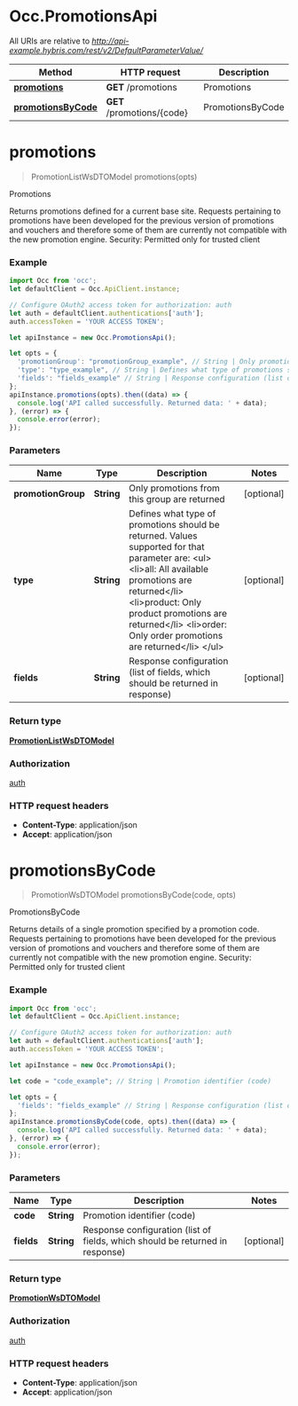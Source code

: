 # Occ.PromotionsApi

All URIs are relative to *http://api-example.hybris.com/rest/v2/DefaultParameterValue/*

Method | HTTP request | Description
------------- | ------------- | -------------
[**promotions**](PromotionsApi.md#promotions) | **GET** /promotions | Promotions
[**promotionsByCode**](PromotionsApi.md#promotionsByCode) | **GET** /promotions/{code} | PromotionsByCode


<a name="promotions"></a>
# **promotions**
> PromotionListWsDTOModel promotions(opts)

Promotions

Returns promotions defined for a current base site. Requests pertaining to promotions have been developed for the previous version of promotions and vouchers and therefore some of them are currently not compatible with the new promotion engine.  Security: Permitted only for trusted client 

### Example
```javascript
import Occ from 'occ';
let defaultClient = Occ.ApiClient.instance;

// Configure OAuth2 access token for authorization: auth
let auth = defaultClient.authentications['auth'];
auth.accessToken = 'YOUR ACCESS TOKEN';

let apiInstance = new Occ.PromotionsApi();

let opts = { 
  'promotionGroup': "promotionGroup_example", // String | Only promotions from this group are returned
  'type': "type_example", // String | Defines what type of promotions should be returned. Values supported for that parameter are: <ul> <li>all: All available promotions are returned</li> <li>product: Only product promotions are returned</li> <li>order: Only order promotions are returned</li> </ul>
  'fields': "fields_example" // String | Response configuration (list of fields, which should be returned in response)
};
apiInstance.promotions(opts).then((data) => {
  console.log('API called successfully. Returned data: ' + data);
}, (error) => {
  console.error(error);
});

```

### Parameters

Name | Type | Description  | Notes
------------- | ------------- | ------------- | -------------
 **promotionGroup** | **String**| Only promotions from this group are returned | [optional] 
 **type** | **String**| Defines what type of promotions should be returned. Values supported for that parameter are: &lt;ul&gt; &lt;li&gt;all: All available promotions are returned&lt;/li&gt; &lt;li&gt;product: Only product promotions are returned&lt;/li&gt; &lt;li&gt;order: Only order promotions are returned&lt;/li&gt; &lt;/ul&gt; | [optional] 
 **fields** | **String**| Response configuration (list of fields, which should be returned in response) | [optional] 

### Return type

[**PromotionListWsDTOModel**](PromotionListWsDTOModel.md)

### Authorization

[auth](../README.md#auth)

### HTTP request headers

 - **Content-Type**: application/json
 - **Accept**: application/json

<a name="promotionsByCode"></a>
# **promotionsByCode**
> PromotionWsDTOModel promotionsByCode(code, opts)

PromotionsByCode

Returns details of a single promotion specified by a promotion code. Requests pertaining to promotions have been developed for the previous version of promotions and vouchers and therefore some of them are currently not compatible with the new promotion engine.  Security: Permitted only for trusted client 

### Example
```javascript
import Occ from 'occ';
let defaultClient = Occ.ApiClient.instance;

// Configure OAuth2 access token for authorization: auth
let auth = defaultClient.authentications['auth'];
auth.accessToken = 'YOUR ACCESS TOKEN';

let apiInstance = new Occ.PromotionsApi();

let code = "code_example"; // String | Promotion identifier (code)

let opts = { 
  'fields': "fields_example" // String | Response configuration (list of fields, which should be returned in response)
};
apiInstance.promotionsByCode(code, opts).then((data) => {
  console.log('API called successfully. Returned data: ' + data);
}, (error) => {
  console.error(error);
});

```

### Parameters

Name | Type | Description  | Notes
------------- | ------------- | ------------- | -------------
 **code** | **String**| Promotion identifier (code) | 
 **fields** | **String**| Response configuration (list of fields, which should be returned in response) | [optional] 

### Return type

[**PromotionWsDTOModel**](PromotionWsDTOModel.md)

### Authorization

[auth](../README.md#auth)

### HTTP request headers

 - **Content-Type**: application/json
 - **Accept**: application/json


